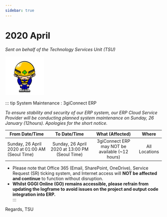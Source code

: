 ```yaml
---
sidebar: true
---
```

# 2020 April
*Sent on behalf of the Technology Services Unit (TSU)*

![image](./hero.png)

::: tip System Maintenance : 3giConnect ERP

*To ensure stability and security of our ERP system, our ERP Cloud Service Provider will be conducting planned system maintenance on Sunday, 26 January  (12hours).  Apologies for the short notice.*

| From Date/Time  | To Date/Time  | What (Affected)   | Where |
| -----------|:-----------------:| :--------------:    |:----:  |
| Sunday, 26 April 2020 at 01:00 AM (Seoul Time) | Sunday, 26 April 2020 at 13:00 PM (Seoul Time) |3giConnect ERP may NOT be available (~12 hours)| All Locations|

- Please note that Office 365 (Email, SharePoint, OneDrive), Service Request (SR) ticking system, and Internet access will **NOT be affected and continue** to function without disruption.  
- **Whilst GGGI Online (GO) remains accessible, please refrain from updating the logframe to avoid issues on the project and output code integration into ERP.**   
:::

Regards,
TSU